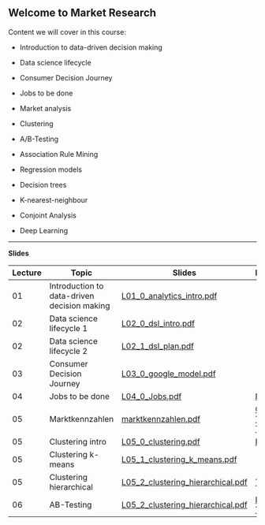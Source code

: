 ## Welcome to Market Research 

Content we will cover in this course:

- 	Introduction to data-driven decision making
- 	Data science lifecycle
- 	Consumer Decision Journey
- 	Jobs to be done
- 	Market analysis
- 	Clustering
-  A/B-Testing


- 	Association Rule Mining
- 	Regression models
- 	Decision trees
- 	K-nearest-neighbour
- 	Conjoint Analysis
- 	Deep Learning


---

**Slides**


Lecture|Topic|Slides | Resources
---|---|---|---
01|Introduction to data-driven decision making|[L01_0_analytics_intro.pdf](https://github.com/kirenz/market-research/blob/main/slides/L01_0_analytics_intro.pdf)|
02|Data science lifecycle 1|[L02_0_dsl_intro.pdf](https://github.com/kirenz/market-research/blob/main/slides/L02_0_dsl_intro.pdf)  |
02|Data science lifecycle 2|[L02_1_dsl_plan.pdf](https://github.com/kirenz/market-research/blob/main/slides/L02_1_dsl_plan.pdf)  |
03|Consumer Decision Journey|[L03_0_google_model.pdf](https://github.com/kirenz/market-research/blob/main/slides/L03_0_google_model.pdf) |  
04|Jobs to be done| [L04_0_Jobs.pdf](https://github.com/kirenz/market-research/blob/main/slides/L04_0_Jobs.pdf)  | [Book](https://github.com/kirenz/market-research/blob/main/slides/L04_1_Jobs_book.pdf)
05 | Marktkennzahlen | [marktkennzahlen.pdf](https://drive.google.com/file/d/1CUGSZizxWyp58Cg86sHWfngwaaS0YMS9/view?usp=sharing) |[Case](https://drive.google.com/file/d/1E7bEnbwc5ixaIy2pdHCOJp4Llvh2UL6S/view?usp=sharing), [Table](https://docs.google.com/spreadsheets/d/1kFW8d_cSzKzGyKYgsWNlRG6Wubf8NcpO3Y09P6-yWec/edit?usp=sharing), [Table edit](https://docs.google.com/spreadsheets/d/1sD_uxTtVebIS_FWAY9c6C1_AfGSm9HSwndCKuGul0Jk/edit?usp=sharing) |
05|Clustering intro|[L05_0_clustering.pdf](https://github.com/kirenz/market-research/blob/main/slides/L05_0_clustering.pdf)  | [Example](https://docs.google.com/spreadsheets/d/1cRrsCSvJonwObtQGg_MURQlglHJIW9wl3lhd1Xhs99k/edit?usp=sharing)
05|Clustering k-means|[L05_1_clustering_k_means.pdf](https://github.com/kirenz/market-research/blob/main/slides/L05_1_clustering_k_means.pdf)  |
05|Clustering hierarchical|[L05_2_clustering_hierarchical.pdf](https://github.com/kirenz/market-research/blob/main/slides/L05_2_clustering_hierarchical.pdf) | [Tutorial](https://kirenz.github.io/clustering/hierarchisch.html)
06|AB-Testing |[L05_2_clustering_hierarchical.pdf](https://docs.google.com/presentation/d/1sXRP142xVtZ_65Dp-sadd2eNJhK0P8OtU7mH83XIupU/export/pdf) | [Netflix Techblog](https://netflixtechblog.com/decision-making-at-netflix-33065fa06481)



<!--
04|Jobs to be done|NA
 
-->


